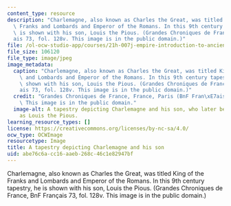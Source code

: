 ```yaml
---
content_type: resource
description: "Charlemagne, also known as Charles the Great, was titled King of the\
  \ Franks and Lombards and Emperor of the Romans. In this 9th century tapestry, he\
  \ is shown with his son, Louis the Pious. (Grandes Chroniques de France, BnF Fran\xE7\
  ais 73, fol. 128v. This image is in the public domain.)"
file: /ol-ocw-studio-app/courses/21h-007j-empire-introduction-to-ancient-and-medieval-studies-fall-2012/abe76c6acc16aaeb268c46c1e82947bf_21h-007f12.jpg
file_size: 106120
file_type: image/jpeg
image_metadata:
  caption: "Charlemagne, also known as Charles the Great, was titled King of the Franks\
    \ and Lombards and Emperor of the Romans. In this 9th century tapestry, he is\
    \ shown with his son, Louis the Pious. (Grandes Chroniques de France, BnF Fran\xE7\
    ais 73, fol. 128v. This image is in the public domain.)"
  credit: "Grandes Chroniques de France, France, Paris (BnF Fran\xE7ais 73, fol. 128v).\
    \ This image is in the public domain."
  image-alt: A tapestry depicting Charlemagne and his son, who later became known
    as Louis the Pious.
learning_resource_types: []
license: https://creativecommons.org/licenses/by-nc-sa/4.0/
ocw_type: OCWImage
resourcetype: Image
title: A tapestry depicting Charlemagne and his son
uid: abe76c6a-cc16-aaeb-268c-46c1e82947bf
---
```

Charlemagne, also known as Charles the Great, was titled King of the Franks and Lombards and Emperor of the Romans. In this 9th century tapestry, he is shown with his son, Louis the Pious. (Grandes Chroniques de France, BnF Français 73, fol. 128v. This image is in the public domain.)